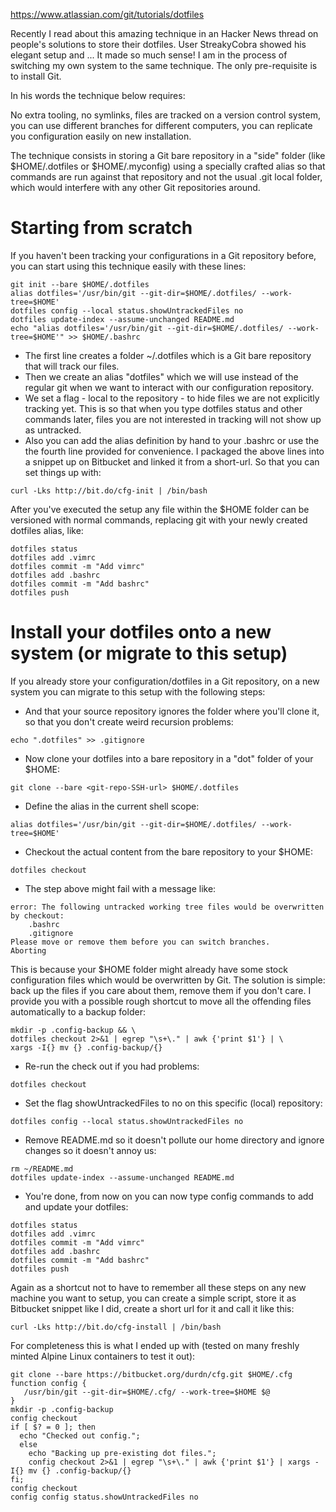 https://www.atlassian.com/git/tutorials/dotfiles

Recently I read about this amazing technique in an Hacker News thread on people's solutions to store their dotfiles. User StreakyCobra showed his elegant setup and ... It made so much sense! I am in the process of switching my own system to the same technique. The only pre-requisite is to install Git.

In his words the technique below requires:

No extra tooling, no symlinks, files are tracked on a version control system, you can use different branches for different computers, you can replicate you configuration easily on new installation.

The technique consists in storing a Git bare repository in a "side" folder (like $HOME/.dotfiles or $HOME/.myconfig) using a specially crafted alias so that commands are run against that repository and not the usual .git local folder, which would interfere with any other Git repositories around.

# Starting from scratch
If you haven't been tracking your configurations in a Git repository before, you can start using this technique easily with these lines:

```
git init --bare $HOME/.dotfiles
alias dotfiles='/usr/bin/git --git-dir=$HOME/.dotfiles/ --work-tree=$HOME'
dotfiles config --local status.showUntrackedFiles no
dotfiles update-index --assume-unchanged README.md
echo "alias dotfiles='/usr/bin/git --git-dir=$HOME/.dotfiles/ --work-tree=$HOME'" >> $HOME/.bashrc
```

- The first line creates a folder ~/.dotfiles which is a Git bare repository that will track our files.
- Then we create an alias "dotfiles" which we will use instead of the regular git when we want to interact with our configuration repository.
- We set a flag - local to the repository - to hide files we are not explicitly tracking yet. This is so that when you type dotfiles status and other commands later, files you are not interested in tracking will not show up as untracked.
- Also you can add the alias definition by hand to your .bashrc or use the the fourth line provided for convenience.
I packaged the above lines into a snippet up on Bitbucket and linked it from a short-url. So that you can set things up with:
```
curl -Lks http://bit.do/cfg-init | /bin/bash
```
After you've executed the setup any file within the $HOME folder can be versioned with normal commands, replacing git with your newly created dotfiles alias, like:
```
dotfiles status
dotfiles add .vimrc
dotfiles commit -m "Add vimrc"
dotfiles add .bashrc
dotfiles commit -m "Add bashrc"
dotfiles push
```
# Install your dotfiles onto a new system (or migrate to this setup)
If you already store your configuration/dotfiles in a Git repository, on a new system you can migrate to this setup with the following steps:

- And that your source repository ignores the folder where you'll clone it, so that you don't create weird recursion problems:
```
echo ".dotfiles" >> .gitignore
```
- Now clone your dotfiles into a bare repository in a "dot" folder of your $HOME:
```
git clone --bare <git-repo-SSH-url> $HOME/.dotfiles
```
- Define the alias in the current shell scope:
```
alias dotfiles='/usr/bin/git --git-dir=$HOME/.dotfiles/ --work-tree=$HOME'
```
- Checkout the actual content from the bare repository to your $HOME:
```
dotfiles checkout
```
- The step above might fail with a message like:
```
error: The following untracked working tree files would be overwritten by checkout:
    .bashrc
    .gitignore
Please move or remove them before you can switch branches.
Aborting
```
This is because your $HOME folder might already have some stock configuration files which would be overwritten by Git. The solution is simple: back up the files if you care about them, remove them if you don't care. I provide you with a possible rough shortcut to move all the offending files automatically to a backup folder:
```
mkdir -p .config-backup && \
dotfiles checkout 2>&1 | egrep "\s+\." | awk {'print $1'} | \
xargs -I{} mv {} .config-backup/{}
```
- Re-run the check out if you had problems:
```
dotfiles checkout
```
- Set the flag showUntrackedFiles to no on this specific (local) repository:
```
dotfiles config --local status.showUntrackedFiles no
```
- Remove README.md so it doesn't pollute our home directory and ignore changes so it doesn't annoy us:
```
rm ~/README.md
dotfiles update-index --assume-unchanged README.md
```
- You're done, from now on you can now type config commands to add and update your dotfiles:
```
dotfiles status
dotfiles add .vimrc
dotfiles commit -m "Add vimrc"
dotfiles add .bashrc
dotfiles commit -m "Add bashrc"
dotfiles push
```
Again as a shortcut not to have to remember all these steps on any new machine you want to setup, you can create a simple script, store it as Bitbucket snippet like I did, create a short url for it and call it like this:
```
curl -Lks http://bit.do/cfg-install | /bin/bash
```
For completeness this is what I ended up with (tested on many freshly minted Alpine Linux containers to test it out):
```
git clone --bare https://bitbucket.org/durdn/cfg.git $HOME/.cfg
function config {
   /usr/bin/git --git-dir=$HOME/.cfg/ --work-tree=$HOME $@
}
mkdir -p .config-backup
config checkout
if [ $? = 0 ]; then
  echo "Checked out config.";
  else
    echo "Backing up pre-existing dot files.";
    config checkout 2>&1 | egrep "\s+\." | awk {'print $1'} | xargs -I{} mv {} .config-backup/{}
fi;
config checkout
config config status.showUntrackedFiles no
```
